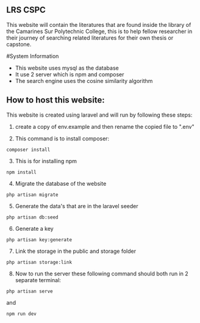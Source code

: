 
## LRS CSPC

This website will contain the literatures that are found inside the library of the Camarines Sur Polytechnic College, this is to help fellow researcher in their journey of searching related literatures for their own thesis or capstone.

#System Information

- This website uses mysql as the database
- It use 2 server which is npm and composer
- The search engine uses the cosine similarity algorithm

## How to host this website:

This website is created using laravel and will run by following these steps:

1. create a copy of env.example and then rename the copied file to ".env"

2. This command is to install composer:
```
composer install
```
3. This is for installing npm
```
npm install
```
4. Migrate the database of the website
```
php artisan migrate
```
5. Generate the data's that are in the laravel seeder
```
php artisan db:seed
```
6. Generate a key 
```
php artisan key:generate
```
7. Link the storage in the public and storage folder
```
php artisan storage:link
```
8. Now to run the server these following command should both run in 2 separate terminal:
```
php artisan serve
```
and
```
npm run dev
```
